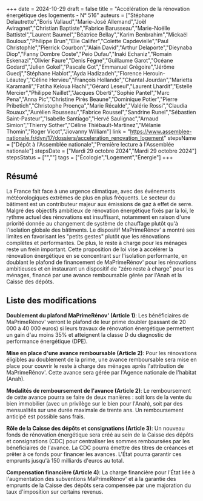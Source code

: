 +++
date = 2024-10-29
draft = false
title = "Accélération de la rénovation énergétique des logements - N° 516"
auteurs = ["Stéphane Delautrette","Boris Vallaud","Marie-José Allemand","Joël Aviragnet","Christian Baptiste","Fabrice Barusseau","Marie-Noëlle Battistel","Laurent Baumel","Béatrice Bellay","Karim Benbrahim","Mickaël Bouloux","Philippe Brun","Elie Califer","Colette Capdevielle","Paul Christophle","Pierrick Courbon","Alain David","Arthur Delaporte","Dieynaba Diop","Fanny Dombre Coste","Peio Dufau","Inaki Echaniz","Romain Eskenazi","Olivier Faure","Denis Fégne","Guillaume Garot","Océane Godard","Julien Gokel","Pascale Got","Emmanuel Grégoire","Jérôme Guedj","Stéphane Hablot","Ayda Hadizadeh","Florence Herouin-Léautey","Céline Hervieu","François Hollande","Chantal Jourdan","Marietta Karamanli","Fatiha Keloua Hachi","Gérard Leseul","Laurent Lhardit","Estelle Mercier","Philippe Naillet","Jacques Oberti","Sophie Pantel","Marc Pena","Anna Pic","Christine Pirès Beaune","Dominique Potier","Pierre Pribetich","Christophe Proença","Marie Récalde","Valérie Rossi","Claudia Rouaux","Aurélien Rousseau","Fabrice Roussel","Sandrine Runel","Sébastien Saint-Pasteur","Isabelle Santiago","Hervé Saulignac","Arnaud Simion","Thierry Sother","Céline Thiébault-Martinez","Mélanie Thomin","Roger Vicot","Jiovanny William"]
link = "https://www.assemblee-nationale.fr/dyn/17/dossiers/acceleration_renovation_logement"
stepsName = ["Dépôt à l'Assemblée nationale","Première lecture à l'Assemblée nationale"]
stepsDate = ["Mardi 29 octobre 2024","Mardi 29 octobre 2024"]
stepsStatus = ["",""]
tags = ["Écologie","Logement","Énergie"]
+++

## Résumé

La France fait face à une urgence climatique, avec des événements météorologiques extrêmes de plus en plus fréquents. Le secteur du bâtiment est un contributeur majeur aux émissions de gaz à effet de serre. Malgré des objectifs ambitieux de rénovation énergétique fixés par la loi, le rythme actuel des rénovations est insuffisant, notamment en raison d'une priorité donnée au changement de système de chauffage plutôt qu'à l'isolation globale des bâtiments. Le dispositif MaPrimeRénov' a montré ses limites en favorisant les "petits gestes" plutôt que les rénovations complètes et performantes. De plus, le reste à charge pour les ménages reste un frein important. Cette proposition de loi vise à accélérer la rénovation énergétique en se concentrant sur l'isolation performante, en doublant le plafond de financement de MaPrimeRénov' pour les rénovations ambitieuses et en instaurant un dispositif de "zéro reste à charge" pour les ménages, financé par une avance remboursable gérée par l'Anah et la Caisse des dépôts.

## Liste des modifications

**Doublement du plafond MaPrimeRénov' (Article 1)**: Les bénéficiaires de MaPrimeRénov' verront le plafond de leur prime doubler (passant de 20 000 à 40 000 euros) si leurs travaux de rénovation énergétique permettent un gain d'au moins 35% et atteignent la classe D du diagnostic de performance énergétique (DPE).

**Mise en place d'une avance remboursable (Article 2)**: Pour les rénovations éligibles au doublement de la prime, une avance remboursable sera mise en place pour couvrir le reste à charge des ménages après l'attribution de MaPrimeRénov'. Cette avance sera gérée par l'Agence nationale de l'habitat (Anah).

**Modalités de remboursement de l'avance (Article 2)**: Le remboursement de cette avance pourra se faire de deux manières : soit lors de la vente du bien immobilier (avec un privilège sur le bien pour l'Anah), soit par des mensualités sur une durée maximale de trente ans. Un remboursement anticipé est possible sans frais.

**Rôle de la Caisse des dépôts et consignations (Article 3)**: Un nouveau fonds de rénovation énergétique sera créé au sein de la Caisse des dépôts et consignations (CDC) pour centraliser les sommes remboursées par les bénéficiaires de l'avance. La CDC pourra émettre des titres de créances et prêter à ce fonds pour financer les avances. L'État pourra garantir ces emprunts jusqu'à 150 milliards d'euros au total.

**Compensation financière (Article 4)**: La charge financière pour l'État liée à l'augmentation des subventions MaPrimeRénov' et à la garantie des emprunts de la Caisse des dépôts sera compensée par une majoration du taux d'imposition sur certains revenus.
